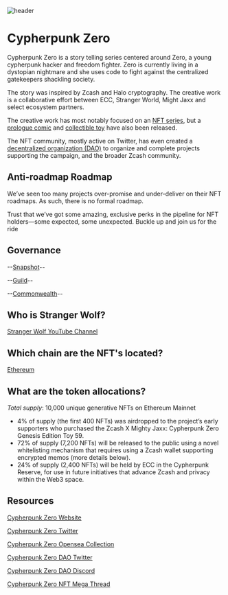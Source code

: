 ![header](https://user-images.githubusercontent.com/81990132/205220798-c8e51db6-ddad-46ff-b760-4017565318c5.png)


# Cypherpunk Zero

Cypherpunk Zero is a story telling series centered around Zero, a young cypherpunk hacker and freedom fighter. Zero is currently living in a dystopian nightmare and she uses code to fight against the centralized gatekeepers shackling society.

The story was inspired by Zcash and Halo cryptography. The creative work is a collaborative effort between ECC, Stranger World, Might Jaxx and select ecosystem partners.

The creative work has most notably focused on an [NFT series](https://opensea.io/collection/cypherpunk-zero), but a [prologue comic](https://halo.electriccoin.co/#view-prologue) and [collectible toy](https://mightyjaxx.com/products/cypherpunk-zero) have also been released.

The NFT community, mostly active on Twitter, has even created a [decentralized organization (DAO)](https://twitter.com/CypherpunkDAO) to organize and complete projects supporting the campaign, and the broader Zcash community.

## Anti-roadmap Roadmap

We’ve seen too many projects over-promise and under-deliver on their NFT roadmaps. As such, there is no formal roadmap.

Trust that we’ve got some amazing, exclusive perks in the pipeline for NFT holders—some expected, some unexpected. Buckle up and join us for the ride

## Governance

--[Snapshot](https://vote.cypherpunkzero.com/)--

--[Guild](https://guild.xyz/cypherpunkzerodao)--

--[Commonwealth](https://commonwealth.im/cypherpunk-zero)--

## Who is Stranger Wolf?

[Stranger Wolf YouTube Channel](https://www.youtube.com/channel/UCFs8hIei9YdOJat7olR8iuQ)

## Which chain are the NFT's located?

[Ethereum](https://etherscan.io/address/0x3e86d6cf041b719c575f57050697c115f0a53758)

## What are the token allocations?

*Total supply*: 10,000 unique generative NFTs on Ethereum Mainnet
- 4% of supply (the first 400 NFTs) was airdropped to the project’s early supporters who purchased the Zcash X Mighty Jaxx: Cypherpunk Zero Genesis Edition Toy 59.
- 72% of supply (7,200 NFTs) will be released to the public using a novel whitelisting mechanism that requires using a Zcash wallet supporting encrypted memos (more details below).
- 24% of supply (2,400 NFTs) will be held by ECC in the Cypherpunk Reserve, for use in future initiatives that advance Zcash and privacy within the Web3 space.

## Resources

[Cypherpunk Zero Website](https://halo.electriccoin.co/)

[Cypherpunk Zero Twitter](https://twitter.com/cypherpunkZero)

[Cypherpunk Zero Opensea Collection](https://opensea.io/collection/cypherpunk-zero)

[Cypherpunk Zero DAO Twitter](https://twitter.com/CypherpunkDAO)

[Cypherpunk Zero DAO Discord](https://discord.com/invite/sjfgXys4Jf)

[Cypherpunk Zero NFT Mega Thread](https://forum.zcashcommunity.com/t/cypherpunk-zero-nft-megathread/41502?u=dismad)
